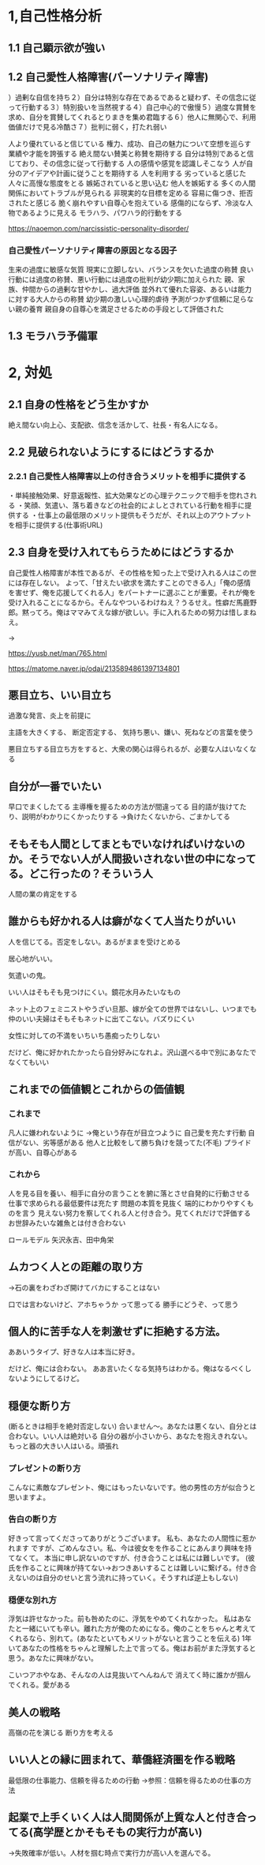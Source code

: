 # 1,自己性格分析
## 1.1 自己顕示欲が強い
## 1.2 自己愛性人格障害(パーソナリティ障害)
）過剰な自信を持ち２）自分は特別な存在であるであると疑わず、その信念に従って行動する３）特別扱いを当然視する４）自己中心的で傲慢５）過度な賞賛を求め、自分を賞賛してくれるとりまきを集め君臨する６）他人に無関心で、利用価値だけで見る冷酷さ７）批判に弱く，打たれ弱い

人より優れていると信じている
権力、成功、自己の魅力について空想を巡らす
業績や才能を誇張する
絶え間ない賛美と称賛を期待する
自分は特別であると信じており、その信念に従って行動する
人の感情や感覚を認識しそこなう
人が自分のアイデアや計画に従うことを期待する
人を利用する
劣っていると感じた人々に高慢な態度をとる
嫉妬されていると思い込む
他人を嫉妬する
多くの人間関係においてトラブルが見られる
非現実的な目標を定める
容易に傷つき、拒否されたと感じる
脆く崩れやすい自尊心を抱えている
感傷的にならず、冷淡な人物であるように見える
モラハラ、パワハラ的行動をする

https://naoemon.com/narcissistic-personality-disorder/

### 自己愛性パーソナリティ障害の原因となる因子
生来の過度に敏感な気質
現実に立脚しない、バランスを欠いた過度の称賛
良い行動には過度の称賛、悪い行動には過度の批判が幼少期に加えられた
親、家族、仲間からの過剰な甘やかし、過大評価
並外れて優れた容姿、あるいは能力に対する大人からの称賛
幼少期の激しい心理的虐待
予測がつかず信頼に足らない親の養育
親自身の自尊心を満足させるための手段として評価された

## 1.3 モラハラ予備軍


# 2, 対処
## 2.1 自身の性格をどう生かすか
絶え間ない向上心、支配欲、信念を活かして、社長・有名人になる。



## 2.2 見破られないようにするにはどうするか
### 2.2.1 自己愛性人格障害以上の付き合うメリットを相手に提供する
・単純接触効果、好意返報性、拡大効果などの心理テクニックで相手を惚れされる
・笑顔、気遣い、落ち着きなどの社会的によしとされている行動を相手に提供する
・仕事上の最低限のメリット提供もそうだが、それ以上のアウトプットを相手に提供する(仕事術URL)

## 2.3 自身を受け入れてもらうためにはどうするか
自己愛性人格障害が本性であるが、その性格を知った上で受け入れる人はこの世には存在しない。
よって、「甘えたい欲求を満たすことのできる人」「俺の感情を害せず、俺を応援してくれる人」をパートナーに選ぶことが重要。それが俺を受け入れることになるから。そんなやついるわけねえ？うるせえ。性癖だ馬鹿野郎。黙ってろ。俺はママみてえな嫁が欲しい。手に入れるための努力は惜しまねえ。

→

https://yusb.net/man/765.html

https://matome.naver.jp/odai/2135894861397134801


## 悪目立ち、いい目立ち
過激な発言、炎上を前提に

主語を大きくする、
断定否定する、
気持ち悪い、嫌い、死ねなどの言葉を使う

悪目立ちする目立ち方をすると、大衆の関心は得られるが、必要な人はいなくなる

## 自分が一番でいたい
早口でまくしたてる
主導権を握るための方法が間違ってる
目的語が抜けてたり、説明がわかりにくかったりする
→負けたくないから、ごまかしてる

## そもそも人間としてまともでいなければいけないのか。そうでない人が人間扱いされない世の中になってる。どこ行ったの？そういう人
人間の業の肯定をする


## 誰からも好かれる人は癖がなくて人当たりがいい

人を信じてる。否定をしない。あるがままを受けとめる

居心地がいい。

気遣いの鬼。

いい人はそもそも見つけにくい。鏡花水月みたいなもの

ネット上のフェミニストやうざい旦那、嫁が全ての世界ではないし、いつまでも仲のいい夫婦はそもそもネットに出てこない。バズりにくい

女性に対しての不満をいちいち愚痴ったりしない

だけど、俺に好かれたかったら自分好みになれよ。沢山選べる中で別にあなたでなくてもいい

## これまでの価値観とこれからの価値観

### これまで
凡人に嫌われないように
→俺という存在が目立つように
自己愛を充たす行動
自信がない、劣等感がある
他人と比較をして勝ち負けを競ってた(不毛)
プライドが高い、自尊心がある

### これから
人を見る目を養い、相手に自分の言うことを腑に落とさせ自発的に行動させる
仕事で求められる最低要件は充たす
問題の本質を見抜く
端的にわかりやすくものを言う
見えない努力を察してくれる人と付き合う。見てくれだけで評価するお世辞みたいな雑魚とは付き合わない

ロールモデル
矢沢永吉、田中角栄


## ムカつく人との距離の取り方
→石の裏をわざわざ開けてバカにすることはない

口では言わないけど、アホちゃうか
って思ってる
勝手にどうぞ、って思う

## 個人的に苦手な人を刺激せずに拒絶する方法。

ああいうタイプ、好きな人は本当に好き。

だけど、俺には合わない。
ああ言いたくなる気持ちはわかる。俺はなるべくしないようにしてるけど。


## 穏便な断り方
(断るときは相手を絶対否定しない)
合いません〜。あなたは悪くない、自分とは合わない。いい人は絶対いる
自分の器が小さいから、あなたを抱えきれない。もっと器の大きい人はいる。頑張れ

### プレゼントの断り方
こんなに素敵なプレゼント、俺にはもったいないです。他の男性の方が似合うと思いますよ。

### 告白の断り方
好きって言ってくださってありがとうございます。
私も、あなたの人間性に惹かれます
ですが、ごめんなさい。私、今は彼女をを作ることにあんまり興味を持てなくて。
本当に申し訳ないのですが、付き合うことは私には難しいです。
(彼氏を作ることに興味が持てない→おつきあいすることは難しいに繋げる。付き合えないのは自分のせいと言う流れに持っていく。そうすれば逆上もしない)

### 穏便な別れ方
浮気は許せなかった。前も咎めたのに、浮気をやめてくれなかった。
私はあなたと一緒にいても辛い。離れた方が俺のためになる。俺のことをちゃんと考えてくれるなら、別れて。(あなたといてもメリットがないと言うことを伝える)
1年いてあなたの性格をちゃんと理解した上で言ってる。俺はお前がまた浮気すると思う。あなたに興味がない。

こいつアホやなあ、そんなの人は見抜いてへんねんで
消えてく時に誰かが掴んでくれる。愛がある



## 美人の戦略
高嶺の花を演じる
断り方を考える

## いい人との縁に囲まれて、華僑経済圏を作る戦略
最低限の仕事能力、信頼を得るための行動
→参照：信頼を得るための仕事の方法

## 起業で上手くいく人は人間関係が上質な人と付き合ってる(高学歴とかそもそもの実行力が高い)
→失敗確率が低い。人材を掴む時点で実行力が高い人を選んでる。


